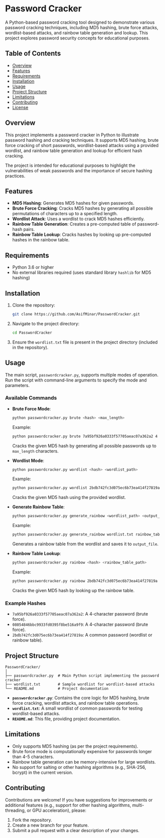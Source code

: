 # Password Cracker

A Python-based password cracking tool designed to demonstrate various password cracking techniques, including MD5 hashing, brute force attacks, wordlist-based attacks, and rainbow table generation and lookup. This project explores password security concepts for educational purposes.


## Table of Contents
- [Overview](#overview)
- [Features](#features)
- [Requirements](#requirements)
- [Installation](#installation)
- [Usage](#usage)
- [Project Structure](#project-structure)
- [Limitations](#limitations)
- [Contributing](#contributing)
- [License](#license)

## Overview
This project implements a password cracker in Python to illustrate password hashing and cracking techniques. It supports MD5 hashing, brute force cracking of short passwords, wordlist-based attacks using a provided wordlist, and rainbow table generation and lookup for efficient hash cracking.

The project is intended for educational purposes to highlight the vulnerabilities of weak passwords and the importance of secure hashing practices.

## Features
- **MD5 Hashing**: Generates MD5 hashes for given passwords.
- **Brute Force Cracking**: Cracks MD5 hashes by generating all possible permutations of characters up to a specified length.
- **Wordlist Attack**: Uses a wordlist to crack MD5 hashes efficiently.
- **Rainbow Table Generation**: Creates a pre-computed table of password-hash pairs.
- **Rainbow Table Lookup**: Cracks hashes by looking up pre-computed hashes in the rainbow table.

## Requirements
- Python 3.6 or higher
- No external libraries required (uses standard library `hashlib` for MD5 hashing)

## Installation
1. Clone the repository:
   ```bash
   git clone https://github.com/AsifMinar/PasswordCracker.git
   ```
2. Navigate to the project directory:
   ```bash
   cd PasswordCracker
   ```
3. Ensure the `wordlist.txt` file is present in the project directory (included in the repository).

## Usage
The main script, `passwordcracker.py`, supports multiple modes of operation. Run the script with command-line arguments to specify the mode and parameters.

### Available Commands
- **Brute Force Mode**:
  ```bash
  python passwordcracker.py brute <hash> <max_length>
  ```
  Example:
  ```bash
  python passwordcracker.py brute 7a95bf926a0333f57705aeac07a362a2 4
  ```
  Cracks the given MD5 hash by generating all possible passwords up to `max_length` characters.

- **Wordlist Mode**:
  ```bash
  python passwordcracker.py wordlist <hash> <wordlist_path>
  ```
  Example:
  ```bash
  python passwordcracker.py wordlist 2bdb742fc3d075ec6b73ea414f27819a wordlist.txt
  ```
  Cracks the given MD5 hash using the provided wordlist.

- **Generate Rainbow Table**:
  ```bash
  python passwordcracker.py generate_rainbow <wordlist_path> <output_file>
  ```
  Example:
  ```bash
  python passwordcracker.py generate_rainbow wordlist.txt rainbow_table.txt
  ```
  Generates a rainbow table from the wordlist and saves it to `output_file`.

- **Rainbow Table Lookup**:
  ```bash
  python passwordcracker.py rainbow <hash> <rainbow_table_path>
  ```
  Example:
  ```bash
  python passwordcracker.py rainbow 2bdb742fc3d075ec6b73ea414f27819a rainbow_table.txt
  ```
  Cracks the given MD5 hash by looking up the rainbow table.

### Example Hashes
- `7a95bf926a0333f57705aeac07a362a2`: A 4-character password (brute force).
- `08054846bbc9933fd0395f8be516a9f9`: A 4-character password (brute force).
- `2bdb742fc3d075ec6b73ea414f27819a`: A common password (wordlist or rainbow table).

## Project Structure
```
PasswordCracker/
│
├── passwordcracker.py  # Main Python script implementing the password cracker
├── wordlist.txt        # Sample wordlist for wordlist-based attacks
└── README.md           # Project documentation
```

- **`passwordcracker.py`**: Contains the core logic for MD5 hashing, brute force cracking, wordlist attacks, and rainbow table operations.
- **`wordlist.txt`**: A small wordlist of common passwords for testing wordlist-based attacks.
- **`README.md`**: This file, providing project documentation.

## Limitations
- Only supports MD5 hashing (as per the project requirements).
- Brute force mode is computationally expensive for passwords longer than 4-5 characters.
- Rainbow table generation can be memory-intensive for large wordlists.
- No support for salting or other hashing algorithms (e.g., SHA-256, bcrypt) in the current version.

## Contributing
Contributions are welcome! If you have suggestions for improvements or additional features (e.g., support for other hashing algorithms, multi-threading, or GPU acceleration), please:
1. Fork the repository.
2. Create a new branch for your feature.
3. Submit a pull request with a clear description of your changes.
